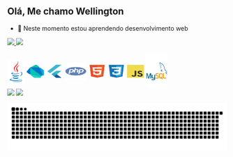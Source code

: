 ## Olá, Me chamo Wellington

- 🌱 Neste momento estou aprendendo desenvolvimento web

<link rel="stylesheet" href="https://cdn.jsdelivr.net/gh/devicons/devicon@v2.13.0/devicon.min.css">
<div>
  <a href="https://github.com/WellingtonDeOliveira?tab=repositories">
  <img height="50%" src="https://github-readme-stats.vercel.app/api?username=WellingtonDeOliveira&show_icons=true&theme=tokyonight&include_all_commits=true&count_private=true"/>
  <img height="40%" src="https://github-readme-stats.vercel.app/api/top-langs/?username=WellingtonDeOliveira&layout=compact&langs_count=7&theme=tokyonight"/>
  </a>
</div>
<div style="display: inline_block"><br>
  <img align="center" alt="Oliver-Java" height="50" width="40" src="./assets/java-original.svg">
  <img align="center" alt="Oliver-Dart" height="30" width="40" src="./assets/dart-original.svg">
  <img align="center" alt="Oliver-Flutter" height="30" width="40" src="./assets/flutter-original.svg">
  <img align="center" alt="Oliver-PHP" height="40" width="50" src="./assets/php-plain.svg">
  <img align="center" alt="Oliver-HTML" height="30" width="40" src="./assets/html5-original.svg">
  <img align="center" alt="Oliver-CSS" height="30" width="40" src="./assets/css3-original.svg">
  <img align="center" alt="Oliver-JS" height="30" width="40" src="./assets/javascript-original.svg">
  <img align="center" alt="Oliver-MySQL" height="80" width="50" src="./assets/mysql-original-wordmark.svg">
</div>
<div> 
  <a href="https://instagram.com/" target="_blank"><img src="https://img.shields.io/badge/-Instagram-%23E4405F?style=for-the-badge&logo=instagram&logoColor=white" target="_blank"></a>
  <a href = "mailto:wellington220100@gmail.com"><img src="https://img.shields.io/badge/-Gmail-%23333?style=for-the-badge&logo=gmail&logoColor=white" target="_blank"></a>
 
  ![Snake animation](https://github.com/WellingtonDeOliveira/WellingtonDeOliveira/blob/output/github-contribution-grid-snake.svg)
 
</div>
